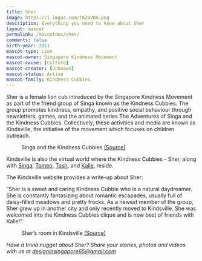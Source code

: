 ```yaml
---
title: Sher
image: https://i.imgur.com/TKZaVDm.png
description: Everything you need to know about Sher
layout: mascot
permalink: /mascotdex/sher/
comments: false
birth-year: 2011
mascot-type: Lion
mascot-owner: Singapore Kindness Movement
mascot-cause: [Culture]
mascot-creator: [Unknown]
mascot-status: Active
mascot-family: Kindness Cubbies
---
```


Sher is a female lion cub introduced by the Singapore Kindness Movement as part of the friend group of Singa known as the Kindness Cubbies. The group promotes kindness, empathy, and positive social behaviour through newsletters, games, and the animated series The Adventures of Singa and the Kindness Cubbies. Collectively, these activities and media are known as Kindsville, the initiative of the movement which focuses on children outreach.

<figure>
<img src="https://i.imgur.com/4WEuR6W.jpg" alt="">
<figcaption>Singa and the Kindness Cubbies <a href="https://www.facebook.com/11thprod/posts/pfbid03XWv41msNsfKKjNVVzPXcJpMF8V7WAGZD6mf1w4KXeV2dDG22xGWBiWdsWnbsB8Kl  " target="_blank">(Source)</a></figcaption>
</figure>

Kindsville is also the virtual world where the Kindness Cubbies - Sher, along with <a href="https://www.designinsingapore.com/mascotdex/singa/" target="_blank">Singa</a>, <a href="https://www.designinsingapore.com/mascotdex/tomeo/" target="_blank">Tomeo</a>, <a href="https://www.designinsingapore.com/mascotdex/tosh/" target="_blank">Tosh</a>, and <a href="https://www.designinsingapore.com/mascotdex/kalle/" target="_blank">Kalle</a>, reside.

The Kindsville website provides a write-up about Sher:

“Sher is a sweet and caring Kindness Cubbie who is a natural daydreamer. She is constantly fantasizing about romantic escapades, usually full of daisy-filled meadows and pretty frocks. As a newest member of the group, Sher grew up in another city and only recently moved to Kindsville. She was welcomed into the Kindness Cubbies clique and is now best of friends with Kalle!”

<figure>
<img src="https://i.imgur.com/tFAxJWH.png" alt="">
<figcaption>Sher’s room in Kindsville <a href="https://kindsville.kindness.sg/kindness-cubbie/sher/  " target="_blank">(Source)</a></figcaption>
</figure>

<i>Have a trivia nugget about Sher? Share your stories, photos and videos with us at designinsingapore65@gmail.com</i>
